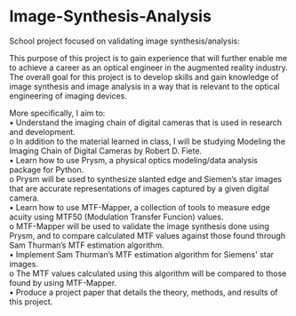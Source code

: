 # Image-Synthesis-Analysis
School project focused on validating image synthesis/analysis:  

This purpose of this project is to gain experience that will further enable me to achieve a career as an optical engineer in the augmented reality industry.
The overall goal for this project is to develop skills and gain knowledge of image synthesis and image analysis in a way that is relevant to the optical engineering of imaging devices.  

More specifically, I aim to:  
• Understand the imaging chain of digital cameras that is used in research and development.  
  o	In addition to the material learned in class, I will be studying Modeling the Imaging Chain of Digital Cameras by Robert D. Fiete.  
•	Learn how to use Prysm, a physical optics modeling/data analysis package for Python.  
  o	Prysm will be used to synthesize slanted edge and Siemen’s star images that are accurate representations of images captured by a given digital camera.  
•	Learn how to use MTF-Mapper, a collection of tools to measure edge acuity using MTF50 (Modulation Transfer Funcion) values.  
  o	MTF-Mapper will be used to validate the image synthesis done using Prysm, and to compare calculated MTF values against those found through Sam Thurman’s MTF estimation algorithm.  
•	Implement Sam Thurman’s MTF estimation algorithm for Siemens' star images.  
  o	The MTF values calculated using this algorithm will be compared to those found by using MTF-Mapper.  
•	Produce a project paper that details the theory, methods, and results of this project.  
